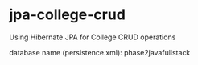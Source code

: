 # jpa-college-crud

Using Hibernate JPA for College CRUD operations

database name (persistence.xml): phase2javafullstack
